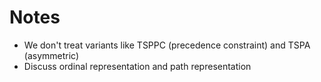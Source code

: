 # Notes

- We don't treat variants like TSPPC (precedence constraint) and TSPA (asymmetric)
- Discuss ordinal representation and path representation